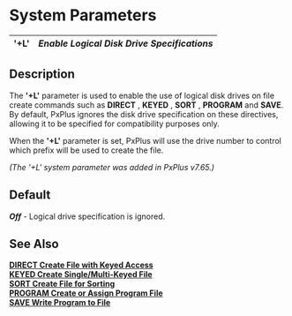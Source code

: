 # System Parameters

**'+L'** |  **_Enable Logical Disk Drive Specifications_**  
---|---  
  
##  Description

The **'+L'** parameter is used to enable the use of logical disk drives on file create commands such as **DIRECT** , **KEYED** , **SORT** , **PROGRAM** and **SAVE**. By default, PxPlus ignores the disk drive specification on these directives, allowing it to be specified for compatibility purposes only.

When the **'+L'** parameter is set, PxPlus will use the drive number to control which prefix will be used to create the file.

_(The '+L' system parameter was added in PxPlus v7.65.)_

##  Default

**_Off_** \- Logical drive specification is ignored.

## See Also

**[DIRECT Create File with Keyed Access](../directives/direct.md)**  
**[KEYED Create Single/Multi-Keyed File](../directives/keyed.md)**  
**[SORT Create File for Sorting](../directives/sort.md)**  
**[PROGRAM Create or Assign Program File](../directives/program.md)**  
**[SAVE Write Program to File](../directives/save.md)**
